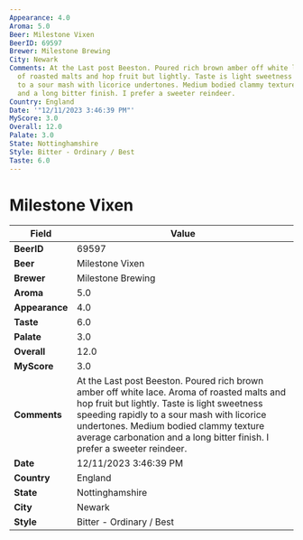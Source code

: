 ```yaml
---
Appearance: 4.0
Aroma: 5.0
Beer: Milestone Vixen
BeerID: 69597
Brewer: Milestone Brewing
City: Newark
Comments: At the Last post Beeston. Poured rich brown amber off white lace. Aroma
  of roasted malts and hop fruit but lightly. Taste is light sweetness speeding rapidly
  to a sour mash with licorice undertones. Medium bodied clammy texture average carbonation
  and a long bitter finish. I prefer a sweeter reindeer.
Country: England
Date: '"12/11/2023 3:46:39 PM"'
MyScore: 3.0
Overall: 12.0
Palate: 3.0
State: Nottinghamshire
Style: Bitter - Ordinary / Best
Taste: 6.0
---
```


# Milestone Vixen

| Field         | Value |
|---------------|-------|
| **BeerID** | 69597 |
| **Beer** | Milestone Vixen |
| **Brewer** | Milestone Brewing |
| **Aroma** | 5.0 |
| **Appearance** | 4.0 |
| **Taste** | 6.0 |
| **Palate** | 3.0 |
| **Overall** | 12.0 |
| **MyScore** | 3.0 |
| **Comments** | At the Last post Beeston. Poured rich brown amber off white lace. Aroma of roasted malts and hop fruit but lightly. Taste is light sweetness speeding rapidly to a sour mash with licorice undertones. Medium bodied clammy texture average carbonation and a long bitter finish. I prefer a sweeter reindeer. |
| **Date** | 12/11/2023 3:46:39 PM |
| **Country** | England |
| **State** | Nottinghamshire |
| **City** | Newark |
| **Style** | Bitter - Ordinary / Best |
